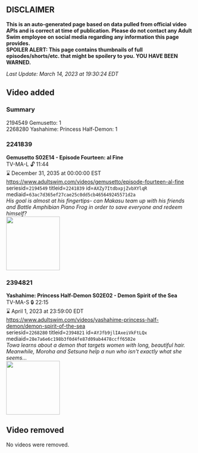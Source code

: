 ## DISCLAIMER
**This is an auto-generated page based on data pulled from official video APIs and is correct at time of publication. Please do not contact any Adult Swim employee on social media regarding any information this page provides.**  
**SPOILER ALERT: This page contains thumbnails of full episodes/shorts/etc. that might be spoilery to you. YOU HAVE BEEN WARNED.**  

_Last Update: March 14, 2023 at 19:30:24 EDT_
## Video added
### Summary
2194549 Gemusetto: 1  
2268280 Yashahime: Princess Half-Demon: 1  
### 2241839
**Gemusetto S02E14 - Episode Fourteen: al Fine**  
TV-MA-L 🔓 11:44  
⌛ December 31, 2035 at 00:00:00 EST  
https://www.adultswim.com/videos/gemusetto/episode-fourteen-al-fine  
seriesid=`2194549` titleid=`2241839` id=`AXZy7ItdbxpjZvbXYlqR` mediaid=`63ac7d365ef27cae25c0dd5cb465649245571d2a`  
_His goal is almost at his fingertips- can Makasu team up with his friends and Battle Amphibian Piano Frog in order to save everyone and redeem himself?_  
<a href="https://media.cdn.adultswim.com/uploads/20201217/thumbnails/2_2012171757506-GSMP_214_dup-20201214.jpg"><img src="https://media.cdn.adultswim.com/uploads/20201217/thumbnails/2_2012171757506-GSMP_214_dup-20201214.jpg" height="144px" /></a>
### 2394821
**Yashahime: Princess Half-Demon S02E02 - Demon Spirit of the Sea**  
TV-MA-S 🔒 22:15  
⌛ April 1, 2023 at 23:59:00 EDT  
https://www.adultswim.com/videos/yashahime-princess-half-demon/demon-spirit-of-the-sea  
seriesid=`2268280` titleid=`2394821` id=`AYJfb9jlIAxeiVkFtLQx` mediaid=`28e7a6e6c198b3f0d4fe87d09ab4478ccff6502e`  
_Towa learns about a demon that targets women with long, beautiful hair. Meanwhile, Moroha and Setsuna help a nun who isn't exactly what she seems…_  
<a href="https://media.cdn.adultswim.com/uploads/20220802/thumbnails/2_22821242120-YashahimePrincessHalfDemon_202_DemonSpiritOfTheSea.png"><img src="https://media.cdn.adultswim.com/uploads/20220802/thumbnails/2_22821242120-YashahimePrincessHalfDemon_202_DemonSpiritOfTheSea.png" height="144px" /></a>
## Video removed
No videos were removed.  
